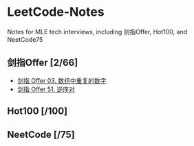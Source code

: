 # LeetCode-Notes
Notes for MLE tech interviews, including 剑指Offer, Hot100, and NeetCode75

## 剑指Offer [2/66]
* [剑指 Offer 03. 数组中重复的数字](剑指Offer/剑指Offer03.数组中重复的数字.md)
* [剑指 Offer 51. 逆序对](剑指Offer/剑指Offer51.逆序对.md)

## Hot100 [/100]

## NeetCode [/75]
